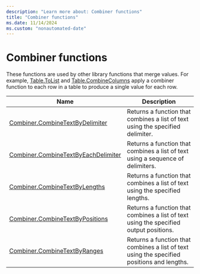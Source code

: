 ```yaml
---
description: "Learn more about: Combiner functions"
title: "Combiner functions"
ms.date: 11/14/2024
ms.custom: "nonautomated-date"
---
```

# Combiner functions

These functions are used by other library functions that merge values. For example, [Table.ToList](table-tolist.md) and [Table.CombineColumns](table-combinecolumns.md) apply a combiner function to each row in a table to produce a single value for each row.

|Name|Description|
|------------|---------------|
|[Combiner.CombineTextByDelimiter](combiner-combinetextbydelimiter.md)|Returns a function that combines a list of text using the specified delimiter.|
|[Combiner.CombineTextByEachDelimiter](combiner-combinetextbyeachdelimiter.md)|Returns a function that combines a list of text using a sequence of delimiters.|
|[Combiner.CombineTextByLengths](combiner-combinetextbylengths.md)|Returns a function that combines a list of text using the specified lengths.|
|[Combiner.CombineTextByPositions](combiner-combinetextbypositions.md)|Returns a function that combines a list of text using the specified output positions.|
|[Combiner.CombineTextByRanges](combiner-combinetextbyranges.md)|Returns a function that combines a list of text using the specified positions and lengths.|
